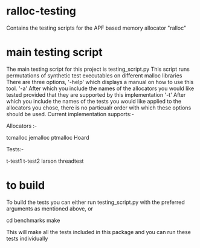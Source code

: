 # ralloc-testing
Contains the testing scripts for the APF based memory allocator "ralloc"
# main testing script
The main testing script for this project is testing_script.py
This script runs permutations of synthetic test executables on different malloc libraries 
There are three options, '-help' which displays a manual on how to use this tool.
'-a' After which you include the names of the allocators you would like tested provided that they are supported by this implementation
'-t' After which you include the names of the tests you would like applied to the allocators you chose, there is no particualr order with which these options should be used.
Current implementation supports:-

Allocators :-

tcmalloc
jemalloc
ptmalloc
Hoard

Tests:-

t-test1
t-test2
larson
threadtest
# to build

To build the tests you can either run testing_script.py with the preferred arguments as mentioned above, or

cd benchmarks
make

This will make all the tests included in this package and you can run these tests individually

